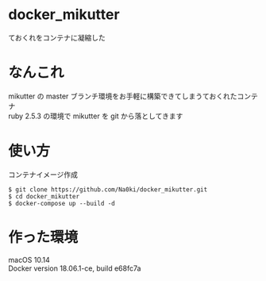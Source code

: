 # docker_mikutter

ておくれをコンテナに凝縮した

# なんこれ

mikutter の master ブランチ環境をお手軽に構築できてしまうておくれたコンテナ  
ruby 2.5.3 の環境で mikutter を git から落としてきます

# 使い方

コンテナイメージ作成

```
$ git clone https://github.com/Na0ki/docker_mikutter.git
$ cd docker_mikutter
$ docker-compose up --build -d
```

# 作った環境

macOS 10.14  
Docker version 18.06.1-ce, build e68fc7a
